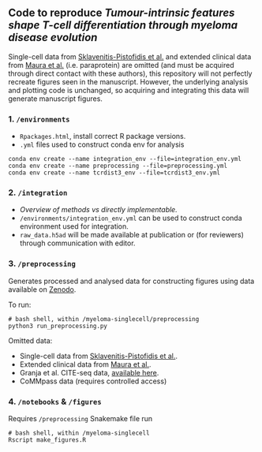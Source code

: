 ## Code to reproduce _Tumour-intrinsic features shape T-cell differentiation through myeloma disease evolution_

Single-cell data from [Sklavenitis-Pistofidis et al.](https://doi.org/10.1016/j.ccell.2022.10.017) and extended clinical data from [Maura et al.](https://doi.org/10.1038/s43018-023-00657-1) (i.e. paraprotein) are omitted (and must be acquired through direct contact with these authors), this repository will not perfectly recreate figures seen in the manuscript. However, the underlying analysis and plotting code is unchanged, so acquiring and integrating this data will generate manuscript figures.

### 1. `/environments`

- `Rpackages.html`, install correct R package versions.
- `.yml` files used to construct conda env for analysis
```shell
conda env create --name integration_env --file=integration_env.yml
conda env create --name preprocessing --file=preprocessing.yml
conda env create --name tcrdist3_env --file=tcrdist3_env.yml
```

### 2. `/integration`

- _Overview of methods vs directly implementable._
- `/environments/integration_env.yml` can be used to construct conda environment used for integration.
- `raw_data.h5ad` will be made available at publication or (for reviewers) through communication with editor.

### 3. `/preprocessing`

Generates processed and analysed data for constructing figures using data available on [Zenodo](https://doi.org/10.5281/zenodo.13646014).

To run:
```shell
# bash shell, within /myeloma-singlecell/preprocessing
python3 run_preprocessing.py
```

Omitted data:
- Single-cell data from [Sklavenitis-Pistofidis et al.](https://doi.org/10.1016/j.ccell.2022.10.017).
- Extended clinical data from [Maura et al.](https://doi.org/10.1038/s43018-023-00657-1).
- Granja et al. CITE-seq data, [available here](https://www.ncbi.nlm.nih.gov/geo/query/acc.cgi?acc=GSE139369).
- CoMMpass data (requires controlled access)

### 4. `/notebooks` & `/figures`

Requires `/preprocessing` Snakemake file run

```shell
# bash shell, within /myeloma-singlecell
Rscript make_figures.R
```





